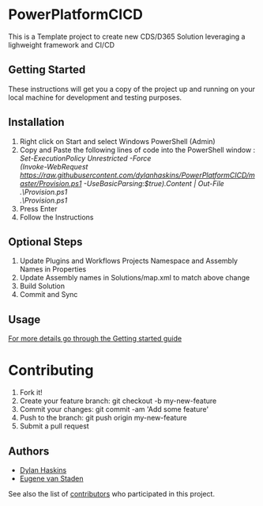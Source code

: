 # PowerPlatformCICD 
This is a Template project to create new CDS/D365 Solution leveraging a lighweight framework and CI/CD


## Getting Started
These instructions will get you a copy of the project up and running on your local machine for development and testing purposes. 


## Installation
1.	Right click on Start and select Windows PowerShell (Admin)
1.	Copy and Paste the following lines of code into the PowerShell window :   
*Set-ExecutionPolicy Unrestricted -Force*  
*(Invoke-WebRequest https://raw.githubusercontent.com/dylanhaskins/PowerPlatformCICD/master/Provision.ps1 -UseBasicParsing:$true).Content | Out-File .\Provision.ps1*  
*.\Provision.ps1*
1.	Press Enter
1.	Follow the Instructions


## Optional Steps
1.  Update Plugins and Workflows Projects Namespace and Assembly Names in Properties
1.	Update Assembly names in Solutions/map.xml to match above change
1.	Build Solution
1.  Commit and Sync


## Usage

[For more details go through the Getting started guide](https://github.com/dylanhaskins/PowerPlatformCICD/wiki/)


# Contributing
1. Fork it!
1. Create your feature branch: git checkout -b my-new-feature
1. Commit your changes: git commit -am 'Add some feature'
1. Push to the branch: git push origin my-new-feature
1. Submit a pull request


## Authors

* [Dylan Haskins](https://github.com/dylanhaskins)
* [Eugene van Staden](https://github.com/eugenevanstaaden)

See also the list of [contributors](https://github.com/dylanhaskins/PowerPlatformCICD/graphs/contributors) who participated in this project.






